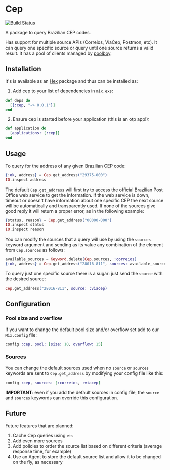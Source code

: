 # Cep

[![Build Status](https://travis-ci.org/douglascamata/cep.svg?branch=master)](https://travis-ci.org/douglascamata/cep)

A package to query Brazilian CEP codes.

Has support for multiple source APIs (Correios, ViaCep, Postmon, etc).
It can query one specific source or query until one source returns a valid
result. It has a pool of clients managed by [poolboy](https://github.com/devinus/poolboy).

## Installation

It's is available as an [Hex](https://hex.pm) package and thus can be installed
as:

1. Add cep to your list of dependencies in `mix.exs`:

```elixir
def deps do
  [{:cep, "~> 0.0.1"}]
end
```

2. Ensure cep is started before your application (this is an otp app!):

```elixir
def application do
  [applications: [:cep]]
end
```

## Usage

To query for the address of any given Brazilian CEP code:

```elixir
{:ok, address} = Cep.get_address("29375-000")
IO.inspect address
```

The default `Cep.get_address` will first try to access the official Brazilian
Post Office web service to get the information. If the web service is down,
timeout or doesn't have information about one specific CEP the next source will
be automatically and transparently used. If none of the sources give good reply
it will return a proper error, as in the following example:

```elixir
{status, reason} = Cep.get_address("00000-000")
IO.inspect status
IO.inspect reason
```

You can modify the sources that a query will use by using the `sources` keyword
argument and sending as its value any combination of the element from
`Cep.sources` as follows:

```elixir
available_sources = Keyword.delete(Cep.sources, :correios)
{:ok, address} = Cep.get_address("28016-811", sources: available_sources)
```

To query just one specific source there is a sugar: just send the `source` with
the desired source:

```elixir
Cep.get_address("28016-811", source: :viacep)
```

## Configuration

### Pool size and overflow

If you want to change the default pool size and/or overflow set add to our
`Mix.Config` file:

```elixir
config :cep, pool: [size: 10, overflow: 15]
```

### Sources

You can change the default sources used when no `source` or `sources` keywords
are sent to `Cep.get_address` by modifying your config file like this:

```elixir
config :cep, sources: [:correios, :viacep]
```

**IMPORTANT**: even if you add the default sources in config file, the `source`
and `sources` keywords can override this configuration. 

## Future

Future features that are planned:

1. Cache Cep queries using `ets`
2. Add even more sources
3. Add policies to order the source list based on different criteria (average
  response time, for example)
4. Use an Agent to store the default source list and allow it to be changed on
  the fly, as necessary

